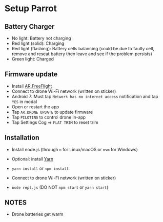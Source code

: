 Setup Parrot
===========

## Battery Charger

-  No light: Battery not charging
-  Red light (solid): Charging
-  Red light (flashing): Battery cells balancing (could be due to faulty cell, remove and reseat battery then leave and see if the problem persists)
-  Green light: Charged


## Firmware update

-  Install [AR.FreeFlight](https://play.google.com/store/apps/details?id=com.parrot.freeflight&hl=en)
-  Connect to drone Wi-Fi network (written on sticker)
  -  Android 7: Must tap `Network has no internet access` notification and tap
      `YES` in modal
-  Open or restart the app
-  Tap `AR.DRONE UPDATE` to update firmware
-  Tap `PILOTING` to control drone in-app
  -  Tap Settings Cog => `FLAT TRIM` to reset trim


## Installation

-  Install node.js (through `n` for Linux/macOS or `nvm` for Windows)
-  Optional: install [Yarn](https://yarnpkg.com)
-  `yarn install` or `npm install`

-  Connect to drone Wi-Fi network (written on sticker)
-  `node repl.js` (DO NOT `npm start` or `yarn start`)


## NOTES

-  Drone batteries get warm
